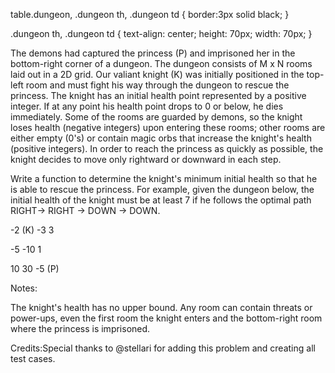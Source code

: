 
table.dungeon, .dungeon th, .dungeon td {
  border:3px solid black;
}

 .dungeon th, .dungeon td {
    text-align: center;
    height: 70px;
    width: 70px;
}


The demons had captured the princess (P) and imprisoned her in the bottom-right corner of a dungeon. The dungeon consists of M x N rooms laid out in a 2D grid. Our valiant knight (K) was initially positioned in the top-left room and must fight his way through the dungeon to rescue the princess.
The knight has an initial health point represented by a positive integer. If at any point his health point drops to 0 or below, he dies immediately.
Some of the rooms are guarded by demons, so the knight loses health (negative integers) upon entering these rooms;
other rooms are either empty (0's) or contain magic orbs that increase the knight's health (positive integers).
In order to reach the princess as quickly as possible, the knight decides to move only rightward or downward in each step.


Write a function to determine the knight's minimum initial health so that he is able to rescue the princess.
For example, given the dungeon below, the initial health of the knight must be at least 7 if he follows the optimal path RIGHT-> RIGHT -> DOWN -> DOWN.



-2 (K)
-3
3


-5
-10
1


10
30
-5 (P)





Notes:

The knight's health has no upper bound.
Any room can contain threats or power-ups, even the first room the knight enters and the bottom-right room where the princess is imprisoned.



Credits:Special thanks to @stellari for adding this problem and creating all test cases.